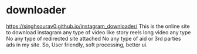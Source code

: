# downloader

https://singhsourav0.github.io/instagram_downloader/
This is the online site to download instagram any type of video 
like story reels long video any type 
No any type of redirected site attached 
No any type of aid or 3rd parties ads in my site.
So, User friendly, soft processing, better ui.
